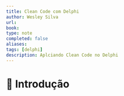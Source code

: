 ```yaml
---
title: Clean Code com Delphi
author: Wesley Silva
url:
book:
type: note
completed: false
aliases:
tags: [delphi]
description: Aplciando Clean Code no Delphi
---
```

# 🚀 Introdução
